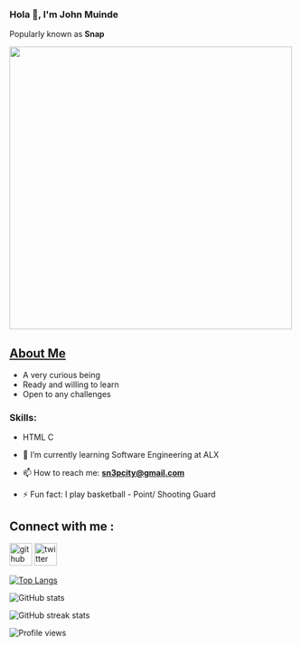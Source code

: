 ### Hola 🙂, I'm John Muinde
Popularly known as **Snap**

<img src='https://www.google.com/url?sa=i&url=https%3A%2F%2Fgifer.com%2Fen%2Frkb&psig=AOvVaw0-h4KZqimdaLe9rIHhihVa&ust=1670101964151000&source=images&cd=vfe&ved=0CBAQjRxqFwoTCLC92OTs2_sCFQAAAAAdAAAAABAE' alt='' width='500'>

## <u>About Me</u>
- A very curious being
- Ready and willing to learn
- Open to any challenges

### Skills:
- HTML C



- 🌱 I’m currently learning Software Engineering at ALX 
- 📫 How to reach me: **sn3pcity@gmail.com** 
- ⚡ Fun fact: I play basketball - Point/ Shooting Guard 

## Connect with me :
[<img src='https://cdn.jsdelivr.net/npm/simple-icons@3.0.1/icons/github.svg' alt='github' height='40'>](https://github.com/Sn3pcity)  [<img src='https://cdn.jsdelivr.net/npm/simple-icons@3.0.1/icons/twitter.svg' alt='twitter' height='40'>](https://twitter.com/Sn3pcity)  

[![Top Langs](https://github-readme-stats.vercel.app/api/top-langs/?username=Sn3pcity)](https://github.com/anuraghazra/github-readme-stats)

![GitHub stats](https://github-readme-stats.vercel.app/api?username=Sn3pcity&show_icons=true)  

![GitHub streak stats](https://streak-stats.demolab.com/?user=Sn3pcity)  

![Profile views](https://gpvc.arturio.dev/Sn3pcity)  
